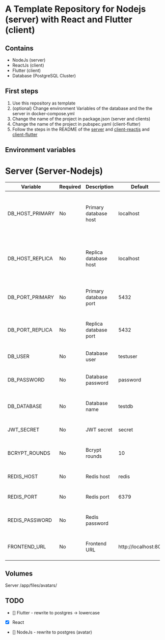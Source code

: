 # A Template Repository for Nodejs (server) with React and Flutter (client)

## Contains

- NodeJs (server)
- ReactJs (client)
- Flutter (client)
- Database (PostgreSQL Cluster)

## First steps

1. Use this repository as template
2. (optional) Change environment Variables of the database and the the server in docker-compose.yml
3. Change the name of the project in package.json (server and clients)
4. Change the name of the project in pubspec.yaml (client-flutter)
5. Follow the steps in the README of the [server](server-nodejs/README.md) and [client-reactjs](client-reactjs/README.md) and [client-flutter](client-flutter/README.md)

## Environment variables

# Server (Server-Nodejs)

| Variable        | Required | Description           | Default             | Info                                                |
| --------------- | -------- | --------------------- | ------------------- | --------------------------------------------------- |
| DB_HOST_PRIMARY | No       | Primary database host | localhost           | The Primary Host of the Database (Postgres Cluster) |
| DB_HOST_REPLICA | No       | Replica database host | localhost           | The Replica Host of the Database (Postgres Cluster) |
| DB_PORT_PRIMARY | No       | Primary database port | 5432                | The Primary Port of the Database                    |
| DB_PORT_REPLICA | No       | Replica database port | 5432                | The Replica Port of the Database                    |
| DB_USER         | No       | Database user         | testuser            | The user of the Database                            |
| DB_PASSWORD     | No       | Database password     | password            | The password of the Database                        |
| DB_DATABASE     | No       | Database name         | testdb              | The name of the Database                            |
| JWT_SECRET      | No       | JWT secret            | secret              | The secret of the JWT                               |
| BCRYPT_ROUNDS   | No       | Bcrypt rounds         | 10                  | The rounds of the Bcrypt                            |
| REDIS_HOST      | No       | Redis host            | redis               | The host of the Redis                               |
| REDIS_PORT      | No       | Redis port            | 6379                | The port of the Redis                               |
| REDIS_PASSWORD  | No       | Redis password        | <empty>             | The password of the Redis                           |
| FRONTEND_URL    | No       | Frontend URL          | http://localhost:80 | The URL of the Frontend (CORS)                      |

## Volumes

Server
/app/files/avatars/

## TODO

- [] Flutter - rewrite to postgres -> lowercase
- [x] React
- [] NodeJs - rewrite to postgres (avatar)
